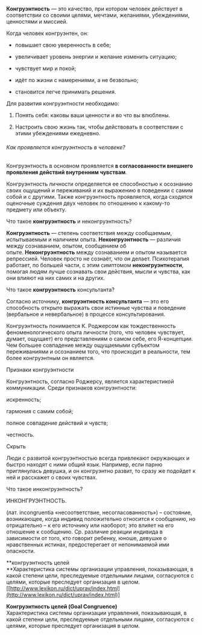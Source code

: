 **Конгруэнтность** — это качество, при котором человек действует в соответствии со своими целями, мечтами, желаниями, убеждениями, ценностями и миссией.

Когда человек конгруэнтен, он:

- повышает свою уверенность в себе;
    
- увеличивает уровень энергии и желание изменить ситуацию;
    
- чувствует мир и покой;
    
- идёт по жизни с намерениями, а не безвольно;
    
- становится легче принимать решения.
    

Для развития конгруэнтности необходимо:

1. Понять себя: каковы ваши ценности и во что вы влюблены.
    
2. Настроить свою жизнь так, чтобы действовать в соответствии с этими убеждениями ежедневно.

###### Как проявляется конгруэнтность в человеке?
Конгруэнтность в основном проявляется **в согласованности внешнего проявления действий внутренним чувствам**.

Конгруэнтность личности определяется ее способностью к осознанию своих ощущений и переживаний и их выражению в поведении с самим собой и с другими. Также конгруэнтность проявляется, когда сходятся оценочные суждения двух человек по отношению к какому-то предмету или объекту.

Что такое **конгруэнтность** и неконгруэнтность?

**Конгруэнтность** — степень соответствия между сообщаемым, испытываемым и наличием опыта. **Неконгруэнтность** — различия между сознаванием, опытом, сообщением об опыте. **Неконгруэнтность** между сознаванием и опытом называется репрессией. Человек просто не сознаёт, что он делает. Психотерапия работает, по большей части, с этим симптомом **неконгруэнтности**, помогая людям лучше сознавать свои действия, мысли и чувства, как они влияют на них самих и на других.

Что такое **конгруэнтность** консультанта?

Согласно источнику, **конгруэнтность консультанта** — это его способность открыто выражать свои истинные чувства и поведение (вербальное и невербальное) в процессе консультирования.

Конгруэнтность понимается К. Роджерсом как тождественность феноменологического опыта личности (того, что человек чувствует, думает, ощущает) его представлениям о самом себе, его Я-концепции. Чем большее совпадение между ощущаемыми субъектом переживаниями и осознанием того, что происходит в реальности, тем более конгруэнтным он является.

Признаки конгруэнтности

Конгруэнтность, согласно Роджерсу, является характеристикой коммуникации. Среди признаков конгруэнтности:

искренность;

гармония с самим собой;

полное совпадение действий и чувств;

честность.

Скрыть

Люди с развитой конгруэнтностью всегда привлекают окружающих и быстро находят с ними общий язык. Например, если парню приглянулась девушка, и он конгруэнтно развит, то сразу же подойдет к ней и расскажет о своих чувствах.

Что такое инконгруэнтность?

ИНКОНГРУЭНТНОСТЬ.

(лат. incongruentia «несоответствие, несогласованность») – состояние, возникающее, когда индивид положительно относится к сообщению, но отрицательно – к его источнику или наоборот; это влияет на его отношение к сообщению. Ср. различие реакции индивида в зависимости от того, кто говорит ребенку, юноше, девушке о нравственных истинах, предостерегает от непонимаемой ими опасности.

**конгруэнтность целей  
**Характеристика системы организации управления, показывающая, в какой степени цели, преследуемые отдельными лицами, согласуются с целями, которые преследует организация в целом.  
[[http://www.lexikon.ru/dict/uprav/index.html](http://www.lexikon.ru/dict/uprav/index.html)]

**Конгруэнтность целей (Goal Congruence)**   
Характеристика системы организации управления, показывающая, в какой степени цели, преследуемые отдельными лицами, согласуются с целями, которые преследует организация в целом.
